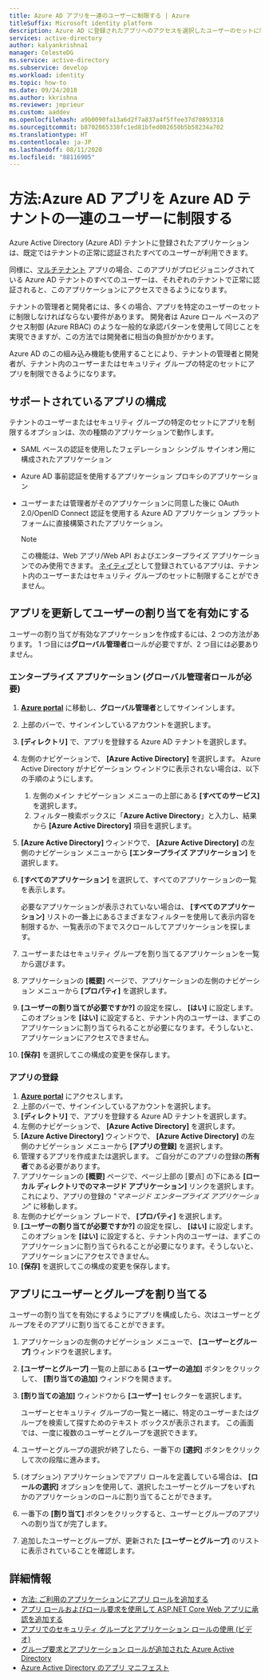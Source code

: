 ```yaml
---
title: Azure AD アプリを一連のユーザーに制限する | Azure
titleSuffix: Microsoft identity platform
description: Azure AD に登録されたアプリへのアクセスを選択したユーザーのセットに制限する方法について説明します。
services: active-directory
author: kalyankrishna1
manager: CelesteDG
ms.service: active-directory
ms.subservice: develop
ms.workload: identity
ms.topic: how-to
ms.date: 09/24/2018
ms.author: kkrishna
ms.reviewer: jmprieur
ms.custom: aaddev
ms.openlocfilehash: a9b0090fa13a6d2f7a837a4f5ffee37d70893318
ms.sourcegitcommit: b8702065338fc1ed81bfed082650b5b58234a702
ms.translationtype: HT
ms.contentlocale: ja-JP
ms.lasthandoff: 08/11/2020
ms.locfileid: "88116905"
---
```

# <a name="how-to-restrict-your-azure-ad-app-to-a-set-of-users-in-an-azure-ad-tenant"></a>方法:Azure AD アプリを Azure AD テナントの一連のユーザーに制限する

Azure Active Directory (Azure AD) テナントに登録されたアプリケーションは、既定ではテナントの正常に認証されたすべてのユーザーが利用できます。

同様に、[マルチテナント](howto-convert-app-to-be-multi-tenant.md) アプリの場合、このアプリがプロビジョニングされている Azure AD テナントのすべてのユーザーは、それぞれのテナントで正常に認証されると、このアプリケーションにアクセスできるようになります。

テナントの管理者と開発者には、多くの場合、アプリを特定のユーザーのセットに制限しなければならない要件があります。 開発者は Azure ロール ベースのアクセス制御 (Azure RBAC) のような一般的な承認パターンを使用して同じことを実現できますが、この方法では開発者に相当の負担がかかります。

Azure AD のこの組み込み機能も使用することにより、テナントの管理者と開発者が、テナント内のユーザーまたはセキュリティ グループの特定のセットにアプリを制限できるようになります。

## <a name="supported-app-configurations"></a>サポートされているアプリの構成

テナントのユーザーまたはセキュリティ グループの特定のセットにアプリを制限するオプションは、次の種類のアプリケーションで動作します。

- SAML ベースの認証を使用したフェデレーション シングル サインオン用に構成されたアプリケーション
- Azure AD 事前認証を使用するアプリケーション プロキシのアプリケーション
- ユーザーまたは管理者がそのアプリケーションに同意した後に OAuth 2.0/OpenID Connect 認証を使用する Azure AD アプリケーション プラットフォームに直接構築されたアプリケーション。

     > [!NOTE]
     > この機能は、Web アプリ/Web API およびエンタープライズ アプリケーションでのみ使用できます。 [ネイティブ](./quickstart-register-app.md)として登録されているアプリは、テナント内のユーザーまたはセキュリティ グループのセットに制限することができません。

## <a name="update-the-app-to-enable-user-assignment"></a>アプリを更新してユーザーの割り当てを有効にする

ユーザーの割り当てが有効なアプリケーションを作成するには、2 つの方法があります。 1 つ目には**グローバル管理者**ロールが必要ですが、2 つ目には必要ありません。

### <a name="enterprise-applications-requires-the-global-administrator-role"></a>エンタープライズ アプリケーション (グローバル管理者ロールが必要)

1. [**Azure portal**](https://portal.azure.com/) に移動し、**グローバル管理者**としてサインインします。
1. 上部のバーで、サインインしているアカウントを選択します。 
1. **[ディレクトリ]** で、アプリを登録する Azure AD テナントを選択します。
1. 左側のナビゲーションで、 **[Azure Active Directory]** を選択します。 Azure Active Directory がナビゲーション ウィンドウに表示されない場合は、以下の手順のようにします。

    1. 左側のメイン ナビゲーション メニューの上部にある **[すべてのサービス]** を選択します。
    1. フィルター検索ボックスに「**Azure Active Directory**」と入力し、結果から **[Azure Active Directory]** 項目を選択します。

1. **[Azure Active Directory]** ウィンドウで、 **[Azure Active Directory]** の左側のナビゲーション メニューから **[エンタープライズ アプリケーション]** を選択します。
1. **[すべてのアプリケーション]** を選択して、すべてのアプリケーションの一覧を表示します。

     必要なアプリケーションが表示されていない場合は、 **[すべてのアプリケーション]** リストの一番上にあるさまざまなフィルターを使用して表示内容を制限するか、一覧表示の下までスクロールしてアプリケーションを探します。

1. ユーザーまたはセキュリティ グループを割り当てるアプリケーションを一覧から選びます。
1. アプリケーションの **[概要]** ページで、アプリケーションの左側のナビゲーション メニューから **[プロパティ]** を選択します。
1. **[ユーザーの割り当てが必要ですか?]** の設定を探し、 **[はい]** に設定します。 このオプションを **[はい]** に設定すると、テナント内のユーザーは、まずこのアプリケーションに割り当てられることが必要になります。そうしないと、アプリケーションにアクセスできません。
1. **[保存]** を選択してこの構成の変更を保存します。

### <a name="app-registration"></a>アプリの登録

1. [**Azure portal**](https://portal.azure.com/) にアクセスします。
1. 上部のバーで、サインインしているアカウントを選択します。 
1. **[ディレクトリ]** で、アプリを登録する Azure AD テナントを選択します。
1. 左側のナビゲーションで、 **[Azure Active Directory]** を選択します。
1. **[Azure Active Directory]** ウィンドウで、 **[Azure Active Directory]** の左側のナビゲーション メニューから **[アプリの登録]** を選択します。
1. 管理するアプリを作成または選択します。 ご自分がこのアプリの登録の**所有者**である必要があります。
1. アプリケーションの **[概要]** ページで、ページ上部の [要点] の下にある **[ローカル ディレクトリでのマネージド アプリケーション]** リンクを選択します。 これにより、アプリの登録の "_マネージド エンタープライズ アプリケーション_" に移動します。
1. 左側のナビゲーション ブレードで、 **[プロパティ]** を選択します。
1. **[ユーザーの割り当てが必要ですか?]** の設定を探し、 **[はい]** に設定します。 このオプションを **[はい]** に設定すると、テナント内のユーザーは、まずこのアプリケーションに割り当てられることが必要になります。そうしないと、アプリケーションにアクセスできません。
1. **[保存]** を選択してこの構成の変更を保存します。

## <a name="assign-users-and-groups-to-the-app"></a>アプリにユーザーとグループを割り当てる

ユーザーの割り当てを有効にするようにアプリを構成したら、次はユーザーとグループをそのアプリに割り当てることができます。

1. アプリケーションの左側のナビゲーション メニューで、 **[ユーザーとグループ]** ウィンドウを選択します。
1. **[ユーザーとグループ]** 一覧の上部にある **[ユーザーの追加]** ボタンをクリックして、 **[割り当ての追加]** ウィンドウを開きます。
1. **[割り当ての追加]** ウィンドウから **[ユーザー]** セレクターを選択します。 

     ユーザーとセキュリティ グループの一覧と一緒に、特定のユーザーまたはグループを検索して探すためのテキスト ボックスが表示されます。 この画面では、一度に複数のユーザーとグループを選択できます。

1. ユーザーとグループの選択が終了したら、一番下の **[選択]** ボタンをクリックして次の段階に進みます。
1. (オプション) アプリケーションでアプリ ロールを定義している場合は、 **[ロールの選択]** オプションを使用して、選択したユーザーとグループをいずれかのアプリケーションのロールに割り当てることができます。 
1. 一番下の **[割り当て]** ボタンをクリックすると、ユーザーとグループのアプリへの割り当てが完了します。 
1. 追加したユーザーとグループが、更新された **[ユーザーとグループ]** のリストに表示されていることを確認します。

## <a name="more-information"></a>詳細情報

- [方法: ご利用のアプリケーションにアプリ ロールを追加する](./howto-add-app-roles-in-azure-ad-apps.md)
- [アプリ ロールおよびロール要求を使用して ASP.NET Core Web アプリに承認を追加する](https://github.com/Azure-Samples/active-directory-aspnetcore-webapp-openidconnect-v2/tree/master/5-WebApp-AuthZ/5-1-Roles)
- [アプリでのセキュリティ グループとアプリケーション ロールの使用 (ビデオ)](https://www.youtube.com/watch?v=V8VUPixLSiM)
- [グループ要求とアプリケーション ロールが追加された Azure Active Directory](https://techcommunity.microsoft.com/t5/Azure-Active-Directory-Identity/Azure-Active-Directory-now-with-Group-Claims-and-Application/ba-p/243862)
- [Azure Active Directory のアプリ マニフェスト](./reference-app-manifest.md)